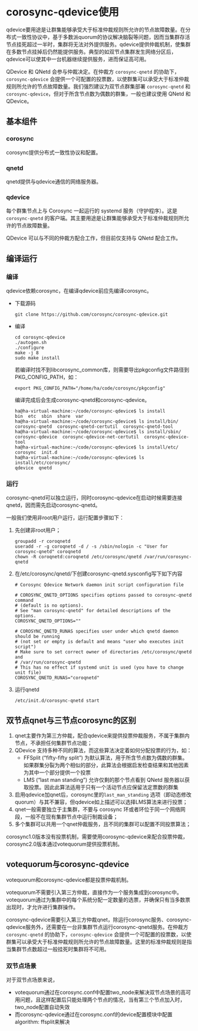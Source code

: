 # corosync-qdevice使用

qdevice要用途是让群集能够承受大于标准仲裁规则所允许的节点故障数量。在分布式一致性协议中，基于多数派quorum的协议解决脑裂等问题，因而当集群存活节点挂死超过一半时，集群将无法对外提供服务。qdevice提供仲裁机制，使集群在多数节点挂掉后仍然能提供服务。典型的如双节点集群发生网络分区后，qdevice可以使其中一台机器继续提供服务，进而保证高可用。

QDevice 和 QNetd 会参与仲裁决定。在仲裁方 `corosync-qnetd` 的协助下，`corosync-qdevice` 会提供一个可配置的投票数，以使群集可以承受大于标准仲裁规则所允许的节点故障数量。我们强烈建议为双节点群集部署 `corosync-qnetd` 和 `corosync-qdevice`，但对于所含节点数为偶数的群集，一般也建议使用 QNetd 和 QDevice。

## 基本组件

### corosync

corosync提供分布式一致性协议和配置。

### qnetd

qnetd提供与qdevice通信的网络服务器。

### qdevice

每个群集节点上与 Corosync 一起运行的 systemd 服务（守护程序）。这是 `corosync-qnetd` 的客户端。其主要用途是让群集能够承受大于标准仲裁规则所允许的节点故障数量。

QDevice 可以与不同的仲裁方配合工作，但目前仅支持与 QNetd 配合工作。

## 编译运行

### 编译

qdevice依赖corosync，在编译qdevice前应先编译corosync。

- 下载源码
  
  ```shell
  git clone https://github.com/corosync/corosync-qdevice.git
  ```

- 编译
  
  ```shell
  cd corosync-qdevice
  ./autogen.sh
  ./configure
  make -j 8
  sudo make install
  ```
  
  若编译时找不到libcorosync_common库，则需要导出pkgconfig文件路径到PKG_CONFIG_PATH，如：
  
  ```shell
  export PKG_CONFIG_PATH="/home/ha/code/corosync/pkgconfig"
  ```
  
  编译完成后会生成corosync-qnetd和corosync-qdevice。
  
  ```shell
  ha@ha-virtual-machine:~/code/corosync-qdevice$ ls install
  bin  etc  sbin  share  var
  ha@ha-virtual-machine:~/code/corosync-qdevice$ ls install/bin/
  corosync-qnetd  corosync-qnetd-certutil  corosync-qnetd-tool
  ha@ha-virtual-machine:~/code/corosync-qdevice$ ls install/sbin/
  corosync-qdevice  corosync-qdevice-net-certutil  corosync-qdevice-tool
  ha@ha-virtual-machine:~/code/corosync-qdevice$ ls install/etc/
  corosync  init.d
  ha@ha-virtual-machine:~/code/corosync-qdevice$ ls install/etc/corosync/
  qdevice  qnetd
  ```

### 运行

corosync-qnetd可以独立运行，同时corosync-qdevice在启动时候需要连接qnetd，因而需先启动corosync-qnetd。

一般我们使用非root用户运行，运行配置步骤如下：

1. 先创建非root用户；
   
   ```shell
   groupadd -r coroqnetd
   useradd -r -g coroqnetd -d / -s /sbin/nologin -c "User for corosync-qnetd" coroqnetd
   chown -R coroqnetd:coroqnetd /etc/corosync/qnetd /var/run/corosync-qnetd
   ```

2. 在/etc/corosync/qnetd/下创建corosync-qnetd.sysconfig写下如下内容
   
   ```shell
   # Corosync Qdevice Network daemon init script configuration file
   
   # COROSYNC_QNETD_OPTIONS specifies options passed to corosync-qnetd command
   # (default is no options).
   # See "man corosync-qnetd" for detailed descriptions of the options.
   COROSYNC_QNETD_OPTIONS=""
   
   # COROSYNC_QNETD_RUNAS specifies user under which qnetd daemon should be running
   # (not set or empty is default and means "user who executes init script")
   # Make sure to set correct owner of directories /etc/corosync/qnetd and
   # /var/run/corosync-qnetd
   # This has no effect if systemd unit is used (you have to change unit file)
   COROSYNC_QNETD_RUNAS="coroqnetd"
   ```

3. 运行qnetd
   
   ```shell
   /etc/init.d/corosync-qnetd start
   ```

## 双节点qnet与三节点corosync的区别

1. qnet主要作为第三方仲裁，配合qdevice来提供投票仲裁服务，不属于集群内节点，不承担任何集群节点功能；
2. QDevice 支持多种不同的算法，而这些算法决定着如何分配投票的行为，如：
   - FFSplit (“fifty-fifty split”) 为默认算法，用于所含节点数为偶数的群集。如果群集分裂为两个相似的部分，此算法会根据启发检查结果和其他因素为其中一个部分提供一个投票
   - LMS (“last man standing”) 允许仅剩的那个节点看到 QNetd 服务器以获取投票。因此此算法适用于只有一个活动节点应保留法定票数的群集
3. 启用qdevice加qnet后，corosync里的`last_man_standing` 选项（即动态修改quorum）与其不兼容，但qdevice如上描述可以选择LMS算法来进行投票；
4. qnet一般需要独立于主集群，不要与 corosync 环或者环位于同一个网络网段，一般不在现有集群节点中运行制裁设备；
5. 多个集群可以共用一个qnet仲裁服务，且不同的集群可以配置不同投票算法；

corosync1.0版本没有投票机制，需要使用corosync-qdevice来配合投票仲裁，corosync2.0版本通过votequorum提供投票机制。

## votequorum与corosync-qdevice

votequorum和corosync-qdevice都是投票仲裁机制。

votequorum不需要引入第三方仲裁，直接作为一个服务集成到corosync中。votequorum通过为集群中的每个系统分配一定数量的选票，并确保只有当多数票出现时，才允许进行集群操作。

corosync-qdevice需要引入第三方仲裁qnet，除运行corosync服务、corosync-qdevice服务外，还需要在一台非集群节点运行corosync-qnetd服务。在仲裁方 `corosync-qnetd` 的协助下，`corosync-qdevice` 会提供一个可配置的投票数，以使群集可以承受大于标准仲裁规则所允许的节点故障数量。这里的标准仲裁规则是指当集群节点数超过一般挂死时集群将不可用。

### 双节点场景

对于双节点场景来说，

- votequorum通过在corosync.conf中配置two_node来解决双节点场景的高可用问题，且这样配置后只能处理两个节点的情况，当有第三个节点加入时，two_node配置自动失效
- 而corosync-qdevice通过在corosync.conf的device配置模块中配置algorithm: ffsplit来解决